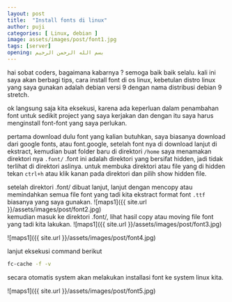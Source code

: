 ```yaml
---
layout: post
title:  "Install fonts di linux"
author: puji
categories: [ Linux, debian ]
image: assets/images/post/font1.jpg
tags: [server]
opening: بسم الله الرحمن الرحيم
---  
```


hai sobat coders, bagaimana kabarnya ? semoga baik baik selalu. 
kali ini saya akan berbagi tips, cara install font di os linux, kebetulan distro linux yang saya gunakan adalah debian versi 9 dengan nama distribusi debian 9 stretch.  

ok langsung saja kita eksekusi, karena ada keperluan dalam penambahan font untuk sedikit project yang saya kerjakan dan dengan itu saya harus menginstall font-font yang saya perlukan. 

pertama download dulu font yang kalian butuhkan, saya biasanya download dari google fonts, atau font.google, setelah font nya di download lanjut di ekstract, kemudian buat folder baru di direktori ```/home``` saya menamakan direktori nya ```.font/``` .font ini adalah direktori yang bersifat hidden, jadi tidak terlihat di direktori aslinya. untuk membuka direktori atau file yang di hidden tekan ```ctrl+h``` atau klik kanan pada direktori dan pilih show hidden file. 

setelah direktori .font/ dibuat lanjut, lanjut dengan mencopy atau memindahkan semua file font yang tadi kita ekstract format font ```.ttf``` biasanya yang saya gunakan. 
![maps1]({{ site.url }}/assets/images/post/font2.jpg)  
kemudian masuk ke direktori .font/, lihat hasil copy atau moving file font yang tadi kita lakukan. 
![maps1]({{ site.url }}/assets/images/post/font3.jpg)  

![maps1]({{ site.url }}/assets/images/post/font4.jpg)  

lanjut eksekusi command berikut 
```bash
fc-cache -f -v
```  
secara otomatis system akan melakukan installasi font ke system linux kita.

![maps1]({{ site.url }}/assets/images/post/font5.jpg)  

  

